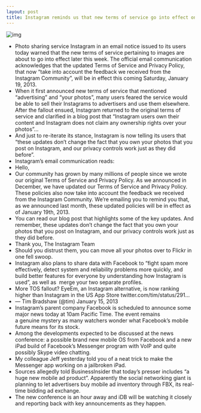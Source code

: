```yaml
---
layout: post
title: Instagram reminds us that new terms of service go into effect on Saturday
---
```

![img](http://media.idownloadblog.com/wp-content/uploads/2012/11/Instagram-web-profile-screenshot-001.jpg)
* Photo sharing service Instagram in an email notice issued to its users today warned that the new terms of service pertaining to images are about to go into effect later this week. The official email communication acknowledges that the updated Terms of Service and Privacy Policy, that now “take into account the feedback we received from the Instagram Community”, will be in effect this coming Saturday, January 19, 2013.
* When it first announced new terms of service that mentioned “advertising” and “your photos”, many users feared the service would be able to sell their Instagrams to advertisers and use them elsewhere. After the fallout ensued, Instagram returned to the original terms of service and clarified in a blog post that “Instagram users own their content and Instagram does not claim any ownership rights over your photos”…
* And just to re-iterate its stance, Instagram is now telling its users that “these updates don’t change the fact that you own your photos that you post on Instagram, and our privacy controls work just as they did before”.
* Instagram’s email communication reads:
* Hello,
* Our community has grown by many millions of people since we wrote our original Terms of Service and Privacy Policy. As we announced in December, we have updated our Terms of Service and Privacy Policy. These policies also now take into account the feedback we received from the Instagram Community. We’re emailing you to remind you that, as we announced last month, these updated policies will be in effect as of January 19th, 2013.
* You can read our blog post that highlights some of the key updates. And remember, these updates don’t change the fact that you own your photos that you post on Instagram, and our privacy controls work just as they did before.
* Thank you, The Instagram Team
* Should you distrust them, you can move all your photos over to Flickr in one fell swoop.
* Instagram also plans to share data with Facebook to “fight spam more effectively, detect system and reliability problems more quickly, and build better features for everyone by understanding how Instagram is used”, as well as  merge your two separate profiles.
* More TOS fallout? EyeEm, an Instagram alternative, is now ranking higher than Instagram in the US App Store twitter.com/tim/status/291…
* — Tim Bradshaw (@tim) January 15, 2013
* Instagram’s parent company Facebook is scheduled to announce some major news today at 10am Pacific Time. The event remains a genuine mystery as many watchers wonder what Facebook’s mobile future means for its stock.
* Among the developments expected to be discussed at the news conference: a possible brand new mobile OS from Facebook and a new iPad build of Facebook’s Messenger program with VoIP and quite possibly Skype video chatting.
* My colleague Jeff yesterday told you of a neat trick to make the Messenger app working on a jailbroken iPad.
* Sources allegedly told BusinessInsider that today’s presser includes “a huge new mobile ad product”. Apparently the social networking giant is planning to let advertisers buy mobile ad inventory through FBX, its real-time bidding ad exchange.
* The new conference is an hour away and iDB will be watching it closely and reporting back with key announcements as they happen.

